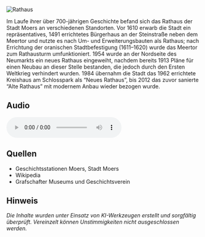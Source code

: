 ![Rathaus](./images/moers/p18.1.jpg#pano)

Im Laufe ihrer über 700-jährigen Geschichte befand sich das Rathaus der Stadt Moers an verschiedenen Standorten. Vor 1610 erwarb die Stadt ein repräsentatives, 1491 errichtetes Bürgerhaus an der Steinstraße neben dem Meertor und nutzte es nach Um- und Erweiterungsbauten als Rathaus; nach Errichtung der oranischen Stadtbefestigung (1611–1620) wurde das Meertor zum Rathausturm umfunktioniert. 1954 wurde an der Nordseite des Neumarkts ein neues Rathaus eingeweiht, nachdem bereits 1913 Pläne für einen Neubau an dieser Stelle bestanden, die jedoch durch den Ersten Weltkrieg verhindert wurden. 1984 übernahm die Stadt das 1962 errichtete Kreishaus am Schlosspark als “Neues Rathaus”, bis 2012 das zuvor sanierte “Alte Rathaus” mit modernem Anbau wieder bezogen wurde.

## Audio

<audio controls class="full-width-audio">
  <source src="locales/moers/de/p18.mp3" type="audio/mpeg">
  Dein Browser unterstützt kein Audioelement.
</audio>

## Quellen

- Geschichtsstationen Moers, Stadt Moers
- Wikipedia
- Grafschafter Museums und Geschichtsverein

## Hinweis

_Die Inhalte wurden unter Einsatz von KI-Werkzeugen erstellt und sorgfältig überprüft. Vereinzelt können Unstimmigkeiten nicht ausgeschlossen werden._